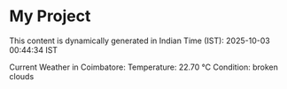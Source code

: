 # My Project

This content is dynamically generated in Indian Time (IST): 2025-10-03 00:44:34 IST


Current Weather in Coimbatore:
Temperature: 22.70 °C
Condition: broken clouds
